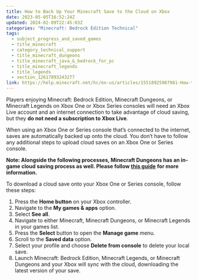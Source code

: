 ```yaml
---
title: How to Back Up Your Minecraft Save to the Cloud on Xbox
date: 2023-05-05T16:52:24Z
updated: 2024-02-09T22:45:03Z
categories: "Minecraft: Bedrock Edition Technical"
tags:
  - subject_progress_and_saved_games
  - title_minecraft
  - category_technical_support
  - title_minecraft_dungeons
  - title_minecraft_java_&_bedrock_for_pc
  - title_minecraft_legends
  - title_legends
  - section_12617893243277
link: https://help.minecraft.net/hc/en-us/articles/15518925987981-How-to-Back-Up-Your-Minecraft-Save-to-the-Cloud-on-Xbox
---
```


Players enjoying Minecraft: Bedrock Edition, Minecraft Dungeons, or Minecraft Legends on Xbox One or Xbox Series consoles will need an Xbox Live account and an internet connection to take advantage of cloud saving, but they **do not need a subscription to Xbox Live**.

When using an Xbox One or Series console that’s connected to the internet, saves are automatically backed up onto the cloud. You don’t have to follow any additional steps to upload cloud saves on an Xbox One or Series console.

**Note: Alongside the following processes, Minecraft Dungeons has an in-game cloud saving process as well. Please follow [this guide](../Minecraft-Dungeons/Upload-and-Download-Heroes-to-the-Cloud-in-Minecraft-Dungeons.md)** **for more information.**

To download a cloud save onto your Xbox One or Series console, follow these steps: 

1.  Press the **Home button** on your Xbox controller.
2.  Navigate to the **My games & apps** option.
3.  Select **See all**.
4.  Navigate to either Minecraft, Minecraft Dungeons, or Minecraft Legends in your games list.
5.  Press the **Select** button to open the **Manage game** menu.
6.  Scroll to the **Saved data** option.
7.  Select your profile and choose **Delete from console** to delete your local save.
8.  Launch Minecraft: Bedrock Edition, Minecraft Legends, or Minecraft Dungeons and your Xbox will sync with the cloud, downloading the latest version of your save.
